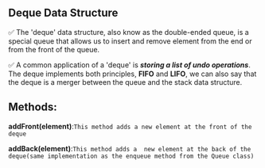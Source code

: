 ##  Deque Data Structure
✅ The 'deque' data structure, also know as the double-ended queue, is a special
queue that allows us to insert and remove element from the end or from the front of the queue.

✅ A common application of a 'deque' is   ***storing a list of undo operations***. The deque implements both principles, __FIFO__ and __LIFO__, we can also say that the deque is a merger between the queue and the stack data structure.


## Methods:
__addFront(element)__:```This method adds a new element at the front of the deque```

__addBack(element)__:```This method adds a  new element at the back of the deque(same implementation as the enqueue method from the Queue class)```
